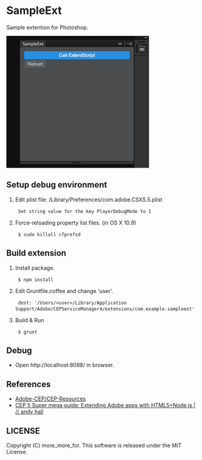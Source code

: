 # SampleExt
Sample extention for Photoshop.


<img src='./img/screenshot.png' title='SampleExt' alt='SampleExt' width='376' height='348' />

## Setup debug environment
1. Edit plist file:  <user>/Library/Preferences/com.adobe.CSXS.5.plist

        Set string value for the key PlayerDebugMode to 1

1. Force-reloading property list files. (in OS X 10.9)

        $ sudo killall cfprefsd

## Build extension
1. Install package.

        $ npm install

1. Edit Gruntfile.coffee and change 'user'.

        dest: '/Users/<user>/Library/Application Support/Adobe/CEPServiceManager4/extensions/com.example.sampleext'

1. Build & Run

        $ grunt

## Debug
- Open http://localhost:8088/ in browser.


## References
- [Adobe-CEP/CEP-Resources](https://github.com/Adobe-CEP/CEP-Resources)
- [CEP 5 Super mega guide: Extending Adobe apps with HTML5+Node.js | // andy hall](http://aphall.com/2014/08/cep-mega-guide-en/)


## LICENSE
Copyright (C) more_more_for.
This software is released under the MIT License.
